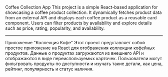Coffee Collection App
This project is a simple React-based application for showcasing a coffee product collection. It dynamically fetches product data from an external API and displays each coffee product as a reusable card component. Users can filter products by availability and explore details such as price, rating, popularity, and availability.

---

Приложение "Коллекция Кофе"
Этот проект представляет собой простое приложение на React для отображения коллекции кофейных продуктов. Данные о продуктах загружаются из внешнего API и отображаются в виде переиспользуемых карточек. Пользователи могут фильтровать продукты по доступности и изучать такие детали, как цена, рейтинг, популярность и статус наличия.
